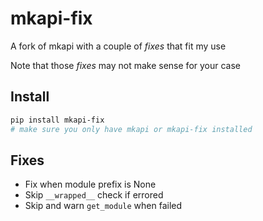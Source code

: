 # mkapi-fix

A fork of mkapi with a couple of _fixes_ that fit my use

Note that those _fixes_ may not make sense for your case

## Install
```bash
pip install mkapi-fix
# make sure you only have mkapi or mkapi-fix installed
```

## Fixes

- Fix when module prefix is None
- Skip `__wrapped__` check if errored
- Skip and warn `get_module` when failed

